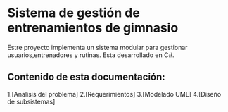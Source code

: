 # Sistema de gestión de entrenamientos de gimnasio
Estre proyecto implementa un sistema modular para gestionar usuarios,entrenadores y rutinas. Esta desarrollado en C#.

## Contenido de esta documentación: ##
1.[Analisis del problema]
2.[Requerimientos]
3.[Modelado UML]
4.[Diseño de subsistemas]
